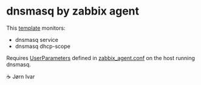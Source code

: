 dnsmasq by zabbix agent
=======================

This [template](https://www.zabbix.com/documentation/current/en/manual/xml_export_import/templates#importing) monitors:
- dnsmasq service
- dnsmasq dhcp-scope

Requires [UserParameters](https://www.zabbix.com/documentation/current/en/manual/config/items/userparameters) defined in
[zabbix_agent.conf](https://www.zabbix.com/documentation/current/en/manual/concepts/agent) on the host running dnsmasq.

☕️ Jørn Ivar
